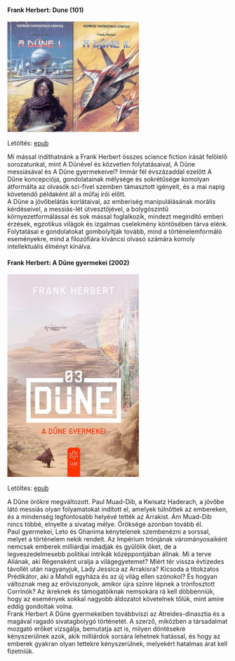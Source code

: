 #### <a name="id_182">Frank Herbert: Dune (101)</a>
<img src="https://github.com/BercziSandor/calibre_lib/raw/main/Frank%20Herbert/Dune%20%28182%29/cover.jpg" alt="cover" width="300"/>

Letöltés: [epub](https://github.com/BercziSandor/calibre_lib/raw/main/Frank%20Herbert/Dune%20%28182%29/Dune%20-%20Frank%20Herbert.epub)
<div>
<p>Mi mással indíthatnánk a Frank Herbert összes science fiction írását felölelő sorozatunkat, mint A Dűnével és közvetlen folytatásaival, A Dűne messiásával és A Dűne gyermekeivel? Immár fél évszázaddal ezelőtt A Dűne koncepciója, gondolatainak mélysége és sokrétűsége komolyan átformálta az olvasók sci-fivel szemben támasztott igényeit, és a mai napig követendő példaként áll a műfaj írói előtt.<br>A Dűne a jövőbelátás korlátaival, az emberiség manipulálásának morális kérdéseivel, a messiás-lét útvesztőjével, a bolygószintű környezetformálással és sok mással foglalkozik, mindezt megindító emberi érzések, egzotikus világok és izgalmas cselekmény köntösében tárva elénk. Folytatásai e gondolatokat gombolyítják tovább, mind a történelemformáló eseményekre, mind a filozófiára kíváncsi olvasó számára komoly intellektuális élményt kínálva.</p></div>

#### <a name="id_184">Frank Herbert: A Dűne gyermekei (2002)</a>
<img src="https://github.com/BercziSandor/calibre_lib/raw/main/Frank%20Herbert/A%20Dune%20gyermekei%20%28184%29/cover.jpg" alt="cover" width="300"/>

Letöltés: [epub](https://github.com/BercziSandor/calibre_lib/raw/main/Frank%20Herbert/A%20Dune%20gyermekei%20%28184%29/A%20Dune%20gyermekei%20-%20Frank%20Herbert.epub)
<div>
<p>A ​Dűne örökre megváltozott. Paul Muad-Dib, a Kwisatz Haderach, a jövőbe látó messiás olyan folyamatokat indított el, amelyek túlnőttek az embereken, és a mindenség legfontosabb helyévé tették az Arrakist. Ám Muad-Dib nincs többé, elnyelte a sivatag mélye. Öröksége azonban tovább él.<br>Paul gyermekei, Leto és Ghanima kénytelenek szembenézni a sorssal, melyet a történelem nekik rendelt. Az Impérium trónjának várományosaiként nemcsak emberek milliárdjai imádják és gyűlölik őket, de a legveszedelmesebb politikai intrikák középpontjában állnak. Mi a terve Aliának, aki Régensként uralja a világegyetemet? Miért tér vissza évtizedes távollét után nagyanyjuk, Lady Jessica az Arrakisra? Kicsoda a titokzatos Prédikátor, aki a Mahdi egyháza és az új világ ellen szónokol? És hogyan változnak meg az erőviszonyok, amikor újra színre lépnek a trónfosztott Corrinók? Az ikreknek és támogatóiknak nemsokára rá kell döbbenniük, hogy az események sokkal nagyobb áldozatot követelnek tőlük, mint amire eddig gondoltak volna.<br>Frank Herbert A Dűne gyermekeiben továbbviszi az Atreides-dinasztia és a magával ragadó sivatagbolygó történetét. A szerző, miközben a társadalmat mozgató erőket vizsgálja, bemutatja azt is, milyen döntésekre kényszerülnek azok, akik milliárdok sorsára lehetnek hatással, és hogy az emberek gyakran olyan tettekre kényszerülnek, melyekért hatalmas árat kell fizetniük.</p></div>

